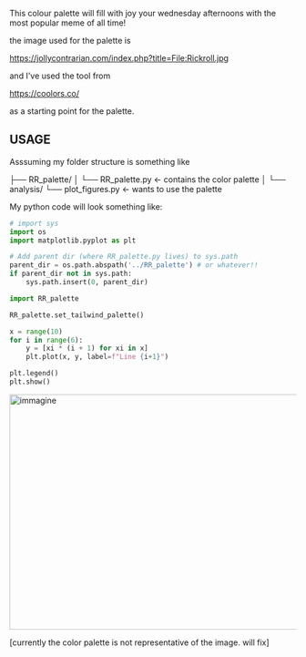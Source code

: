 This colour palette will fill with joy your wednesday afternoons with the most popular meme of all time!

the image used for the palette is

https://jollycontrarian.com/index.php?title=File:Rickroll.jpg

and I've used the tool from

https://coolors.co/

as a starting point for the palette.


## USAGE
Asssuming my folder structure is something like  

├── RR_palette/
│   └── RR_palette.py             ← contains the color palette
│
└── analysis/
    └── plot_figures.py        ← wants to use the palette

My python code will look something like:

```python
# import sys
import os
import matplotlib.pyplot as plt

# Add parent dir (where RR_palette.py lives) to sys.path
parent_dir = os.path.abspath('../RR_palette') # or whatever!!
if parent_dir not in sys.path:
    sys.path.insert(0, parent_dir)

import RR_palette

RR_palette.set_tailwind_palette()

x = range(10)
for i in range(6):
    y = [xi * (i + 1) for xi in x]
    plt.plot(x, y, label=f"Line {i+1}")

plt.legend()
plt.show()

```

<img width="543" height="413" alt="immagine" src="https://github.com/user-attachments/assets/42c21c0b-0430-42e3-a237-530763c5e3dc" />

[currently the color palette is not representative of the image. will fix]
